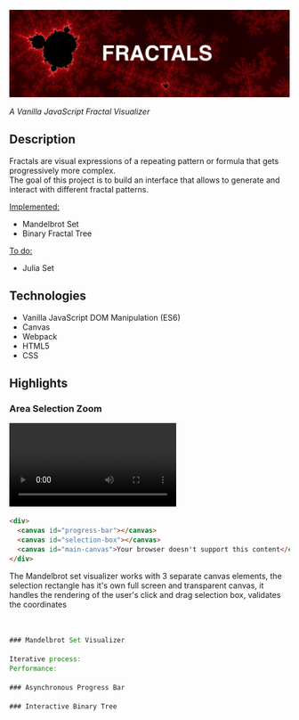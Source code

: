![fractals](./images/bpc.png)

_A Vanilla JavaScript Fractal Visualizer_

## **Description**

Fractals are visual expressions of a repeating pattern or formula that gets progressively more complex. <br>
The goal of this project is to build an interface that allows to generate and interact with different fractal patterns. <br>

<ins> Implemented: </ins>

- Mandelbrot Set
- Binary Fractal Tree

<ins> To do: </ins>

- Julia Set

## **Technologies**

- Vanilla JavaScript DOM Manipulation (ES6)
- Canvas
- Webpack
- HTML5
- CSS

## **Highlights**

### Area Selection Zoom

![Imgur](https://i.imgur.com/2stNnqzl.mp4)

```html
<div>
  <canvas id="progress-bar"></canvas>
  <canvas id="selection-box"></canvas>
  <canvas id="main-canvas">Your browser doesn't support this content</canvas>
</div>
```
The Mandelbrot set visualizer works with 3 separate canvas elements, the selection rectangle has it's own full screen and transparent canvas, it handles the rendering of the user's click and drag selection box, validates the coordinates 

```js


### Mandelbrot Set Visualizer

Iterative process:
Performance:

### Asynchronous Progress Bar

### Interactive Binary Tree
